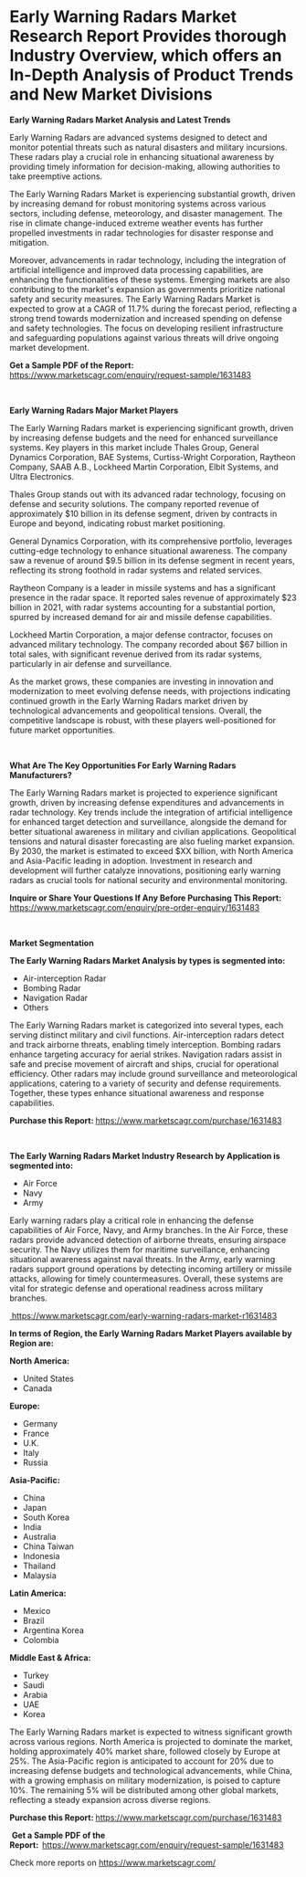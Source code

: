 <p><h1>Early Warning Radars Market Research Report Provides thorough Industry Overview, which offers an In-Depth Analysis of Product Trends and New Market Divisions</h1></p><p><strong>Early Warning Radars Market Analysis and Latest Trends</strong></p>
<p><p>Early Warning Radars are advanced systems designed to detect and monitor potential threats such as natural disasters and military incursions. These radars play a crucial role in enhancing situational awareness by providing timely information for decision-making, allowing authorities to take preemptive actions. </p><p>The Early Warning Radars Market is experiencing substantial growth, driven by increasing demand for robust monitoring systems across various sectors, including defense, meteorology, and disaster management. The rise in climate change-induced extreme weather events has further propelled investments in radar technologies for disaster response and mitigation. </p><p>Moreover, advancements in radar technology, including the integration of artificial intelligence and improved data processing capabilities, are enhancing the functionalities of these systems. Emerging markets are also contributing to the market's expansion as governments prioritize national safety and security measures. The Early Warning Radars Market is expected to grow at a CAGR of 11.7% during the forecast period, reflecting a strong trend towards modernization and increased spending on defense and safety technologies. The focus on developing resilient infrastructure and safeguarding populations against various threats will drive ongoing market development.</p></p>
<p><strong>Get a Sample PDF of the Report:&nbsp;</strong> <a href="https://www.marketscagr.com/enquiry/request-sample/1631483?utm_campaign=2208&utm_medium=2&utm_source=Github&utm_content=ia&utm_term=21022025&utm_id=early-warning-radars">https://www.marketscagr.com/enquiry/request-sample/1631483</a></p>
<p>&nbsp;</p>
<p><strong>Early Warning Radars Major Market Players</strong></p>
<p><p>The Early Warning Radars market is experiencing significant growth, driven by increasing defense budgets and the need for enhanced surveillance systems. Key players in this market include Thales Group, General Dynamics Corporation, BAE Systems, Curtiss-Wright Corporation, Raytheon Company, SAAB A.B., Lockheed Martin Corporation, Elbit Systems, and Ultra Electronics.</p><p>Thales Group stands out with its advanced radar technology, focusing on defense and security solutions. The company reported revenue of approximately $10 billion in its defense segment, driven by contracts in Europe and beyond, indicating robust market positioning.</p><p>General Dynamics Corporation, with its comprehensive portfolio, leverages cutting-edge technology to enhance situational awareness. The company saw a revenue of around $9.5 billion in its defense segment in recent years, reflecting its strong foothold in radar systems and related services.</p><p>Raytheon Company is a leader in missile systems and has a significant presence in the radar space. It reported sales revenue of approximately $23 billion in 2021, with radar systems accounting for a substantial portion, spurred by increased demand for air and missile defense capabilities.</p><p>Lockheed Martin Corporation, a major defense contractor, focuses on advanced military technology. The company recorded about $67 billion in total sales, with significant revenue derived from its radar systems, particularly in air defense and surveillance.</p><p>As the market grows, these companies are investing in innovation and modernization to meet evolving defense needs, with projections indicating continued growth in the Early Warning Radars market driven by technological advancements and geopolitical tensions. Overall, the competitive landscape is robust, with these players well-positioned for future market opportunities.</p></p>
<p>&nbsp;</p>
<p><strong>What Are The Key Opportunities For Early Warning Radars Manufacturers?</strong></p>
<p><p>The Early Warning Radars market is projected to experience significant growth, driven by increasing defense expenditures and advancements in radar technology. Key trends include the integration of artificial intelligence for enhanced target detection and surveillance, alongside the demand for better situational awareness in military and civilian applications. Geopolitical tensions and natural disaster forecasting are also fueling market expansion. By 2030, the market is estimated to exceed $XX billion, with North America and Asia-Pacific leading in adoption. Investment in research and development will further catalyze innovations, positioning early warning radars as crucial tools for national security and environmental monitoring.</p></p>
<p><strong>Inquire or Share Your Questions If Any Before Purchasing This Report:</strong> <a href="https://www.marketscagr.com/enquiry/pre-order-enquiry/1631483?utm_campaign=2208&utm_medium=2&utm_source=Github&utm_content=ia&utm_term=21022025&utm_id=early-warning-radars">https://www.marketscagr.com/enquiry/pre-order-enquiry/1631483</a></p>
<p>&nbsp;</p>
<p><strong>Market Segmentation</strong></p>
<p><strong>The Early Warning Radars Market Analysis by types is segmented into:</strong></p>
<p><ul><li>Air-interception Radar</li><li>Bombing Radar</li><li>Navigation Radar</li><li>Others</li></ul></p>
<p><p>The Early Warning Radars market is categorized into several types, each serving distinct military and civil functions. Air-interception radars detect and track airborne threats, enabling timely interception. Bombing radars enhance targeting accuracy for aerial strikes. Navigation radars assist in safe and precise movement of aircraft and ships, crucial for operational efficiency. Other radars may include ground surveillance and meteorological applications, catering to a variety of security and defense requirements. Together, these types enhance situational awareness and response capabilities.</p></p>
<p><strong>Purchase this Report:&nbsp;</strong><a href="https://www.marketscagr.com/purchase/1631483?utm_campaign=2208&utm_medium=2&utm_source=Github&utm_content=ia&utm_term=21022025&utm_id=early-warning-radars">https://www.marketscagr.com/purchase/1631483</a></p>
<p>&nbsp;</p>
<p><strong>The Early Warning Radars Market Industry Research by Application is segmented into:</strong></p>
<p><ul><li>Air Force</li><li>Navy</li><li>Army</li></ul></p>
<p><p>Early warning radars play a critical role in enhancing the defense capabilities of Air Force, Navy, and Army branches. In the Air Force, these radars provide advanced detection of airborne threats, ensuring airspace security. The Navy utilizes them for maritime surveillance, enhancing situational awareness against naval threats. In the Army, early warning radars support ground operations by detecting incoming artillery or missile attacks, allowing for timely countermeasures. Overall, these systems are vital for strategic defense and operational readiness across military branches.</p></p>
<p><a href="https://www.marketscagr.com/early-warning-radars-market-r1631483?utm_campaign=2208&utm_medium=2&utm_source=Github&utm_content=ia&utm_term=21022025&utm_id=early-warning-radars">&nbsp;https://www.marketscagr.com/early-warning-radars-market-r1631483</a></p>
<p><strong>In terms of Region, the Early Warning Radars Market Players available by Region are:</strong></p>
<p>
    <p> <strong> North America: </strong>
        <ul>
            <li>United States</li>
            <li>Canada</li>
        </ul>
        </p> 
    <p> <strong> Europe: </strong>
        <ul>
            <li>Germany</li>
            <li>France</li>
            <li>U.K.</li>
            <li>Italy</li>
            <li>Russia</li>
        </ul>
        </p> 
    <p> <strong> Asia-Pacific: </strong>
        <ul>
            <li>China</li>
            <li>Japan</li>
            <li>South Korea</li>
            <li>India</li>
            <li>Australia</li>
            <li>China Taiwan</li>
            <li>Indonesia</li>
            <li>Thailand</li>
            <li>Malaysia</li>
        </ul>
        </p> 
    <p> <strong> Latin America: </strong>
        <ul>
            <li>Mexico</li>
            <li>Brazil</li>
            <li>Argentina Korea</li>
            <li>Colombia</li>
        </ul>
        </p> 
    <p> <strong> Middle East & Africa: </strong>
        <ul>
            <li>Turkey</li>
            <li>Saudi</li>
            <li>Arabia</li>
            <li>UAE</li>
            <li>Korea</li>
        </ul>
    </p>
    </p>
<p><p>The Early Warning Radars market is expected to witness significant growth across various regions. North America is projected to dominate the market, holding approximately 40% market share, followed closely by Europe at 25%. The Asia-Pacific region is anticipated to account for 20% due to increasing defense budgets and technological advancements, while China, with a growing emphasis on military modernization, is poised to capture 10%. The remaining 5% will be distributed among other global markets, reflecting a steady expansion across diverse regions.</p></p>
<p><strong>Purchase this Report: </strong><a href="https://www.marketscagr.com/purchase/1631483?utm_campaign=2208&utm_medium=2&utm_source=Github&utm_content=ia&utm_term=21022025&utm_id=early-warning-radars">https://www.marketscagr.com/purchase/1631483</a></p>
<p>&nbsp;<strong>Get a Sample PDF of the Report:&nbsp;&nbsp;</strong><a href="https://www.marketscagr.com/enquiry/request-sample/1631483?utm_campaign=2208&utm_medium=2&utm_source=Github&utm_content=ia&utm_term=21022025&utm_id=early-warning-radars">https://www.marketscagr.com/enquiry/request-sample/1631483</a></p>
<p><strong></strong></p>
<p>Check more reports on <a href="https://www.marketscagr.com/?utm_campaign=2208&utm_medium=2&utm_source=Github&utm_content=ia&utm_term=21022025&utm_id=early-warning-radars">https://www.marketscagr.com/</a></p>
